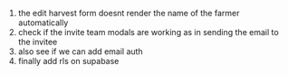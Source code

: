 1. the edit harvest form doesnt render the name of the farmer automatically
2. check if the invite team modals are working as in sending the email to the invitee
3. also see if we can add email auth
5. finally add rls on supabase